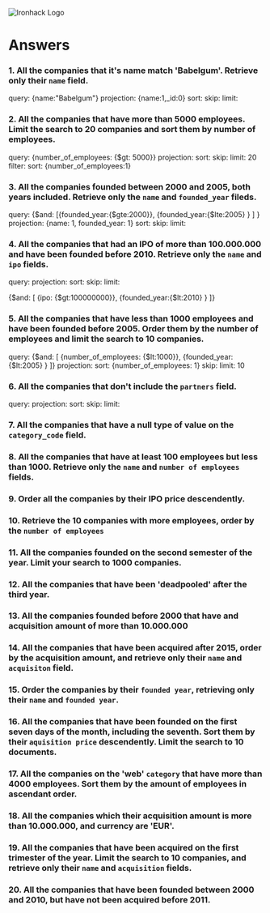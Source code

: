 ![Ironhack Logo](https://i.imgur.com/1QgrNNw.png)

# Answers

### 1. All the companies that it's name match 'Babelgum'. Retrieve only their `name` field.
query: {name:"Babelgum"}
projection: {name:1,_id:0}
sort: 
skip: 
limit: 

### 2. All the companies that have more than 5000 employees. Limit the search to 20 companies and sort them by **number of employees**.
query: {number_of_employees: {$gt: 5000}}
projection: 
sort: 
skip: 
limit: 20
filter:
sort: {number_of_employees:1}

### 3. All the companies founded between 2000 and 2005, both years included. Retrieve only the `name` and `founded_year` fileds.
query: {$and: [{founded_year:{$gte:2000}}, {founded_year:{$lte:2005} } ] }
projection: {name: 1, founded_year: 1}
sort: 
skip: 
limit: 



### 4. All the companies that had an IPO of more than 100.000.000 and have been founded before 2010. Retrieve only the `name` and `ipo` fields.
query:
projection: 
sort: 
skip: 
limit:

{$and: [ {ipo: {$gt:100000000}}, {founded_year:{$lt:2010} } ]} 

### 5. All the companies that have less than 1000 employees and have been founded before 2005. Order them by the number of employees and limit the search to 10 companies.
query: {$and: [ {number_of_employees: {$lt:1000}}, {founded_year:{$lt:2005} } ]} 
projection: 
sort: {number_of_employees: 1}
skip: 
limit: 10
### 6. All the companies that don't include the `partners` field.
query:
projection: 
sort: 
skip: 
limit: 
### 7. All the companies that have a null type of value on the `category_code` field.

### 8. All the companies that have at least 100 employees but less than 1000. Retrieve only the `name` and `number of employees` fields.

### 9. Order all the companies by their IPO price descendently.

### 10. Retrieve the 10 companies with more employees, order by the `number of employees`

### 11. All the companies founded on the second semester of the year. Limit your search to 1000 companies.

### 12. All the companies that have been 'deadpooled' after the third year.

### 13. All the companies founded before 2000 that have and acquisition amount of more than 10.000.000

### 14. All the companies that have been acquired after 2015, order by the acquisition amount, and retrieve only their `name` and `acquisiton` field.

### 15. Order the companies by their `founded year`, retrieving only their `name` and `founded year`.

### 16. All the companies that have been founded on the first seven days of the month, including the seventh. Sort them by their `aquisition price` descendently. Limit the search to 10 documents.

### 17. All the companies on the 'web' `category` that have more than 4000 employees. Sort them by the amount of employees in ascendant order.

### 18. All the companies which their acquisition amount is more than 10.000.000, and currency are 'EUR'.

### 19. All the companies that have been acquired on the first trimester of the year. Limit the search to 10 companies, and retrieve only their `name` and `acquisition` fields.

### 20. All the companies that have been founded between 2000 and 2010, but have not been acquired before 2011.
